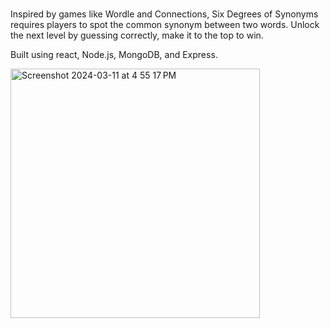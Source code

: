 #####
Inspired by games like Wordle and Connections, Six Degrees of Synonyms requires players to spot the common synonym between two words. Unlock the next level by guessing correctly, make it to the top to win.

Built using react, Node.js, MongoDB, and Express.

<img width="399" alt="Screenshot 2024-03-11 at 4 55 17 PM" src="https://github.com/jappleton101/six-degrees-of-synonyms/assets/9457668/f65369d6-1297-4ee5-922c-02907b32916e">
